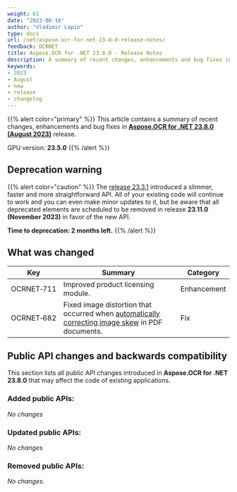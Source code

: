 ```yaml
---
weight: 61
date: "2023-08-16"
author: "Vladimir Lapin"
type: docs
url: /net/aspose-ocr-for-net-23-8-0-release-notes/
feedback: OCRNET
title: Aspose.OCR for .NET 23.8.0 - Release Notes
description: A summary of recent changes, enhancements and bug fixes in Aspose.OCR for .NET 23.8.0 (August 2023) release.
keywords:
- 2023
- August
- new
- release
- changelog
---
```


{{% alert color="primary" %}}
This article contains a summary of recent changes, enhancements and bug fixes in [**Aspose.OCR for .NET 23.8.0 (August 2023)**](https://www.nuget.org/packages/Aspose.OCR/23.8.0) release.

GPU version: **23.5.0**
{{% /alert %}}

## Deprecation warning

{{% alert color="caution" %}}
The [release 23.3.1](/ocr/net/aspose-ocr-for-net-23-3-1-release-notes/) introduced a slimmer, faster and more straightforward API. All of your existing code will continue to work and you can even make minor updates to it, but be aware that all deprecated elements are scheduled to be removed in release **23.11.0 (November 2023)** in favor of the new API.

**Time to deprecation: 2 months left.**
{{% /alert %}}

## What was changed

Key | Summary | Category
--- | ------- | --------
OCRNET&#8209;711 | Improved product licensing module. | Enhancement
OCRNET&#8209;682 | Fixed image distortion that occurred when [automatically correcting image skew](/ocr/net/deskew/#automatic-skew-correction) in PDF documents. | Fix

## Public API changes and backwards compatibility

This section lists all public API changes introduced in **Aspose.OCR for .NET 23.8.0** that may affect the code of existing applications.

### Added public APIs:

_No changes_

### Updated public APIs:

_No changes_

### Removed public APIs:

_No changes._
